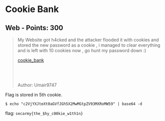 # Cookie Bank

## Web - Points: 300

> My Website got h4cked and the attacker flooded it with cookies and stored the new password as a cookie , i managed to clear everything and is left with 10 cookies now , go hunt my password down :)
>
> 
>
> <a href="https://sec-army.ml/cookie_bank/">cookie_bank</a>
>
> <br><br>
>
> Author: Umair9747
>

Flag is stored in 5th cookie.

	$ echo "c2VjYXJteXt0aGVfJGh5X2MwMGtpZV93MXRoMW59" | base64 -d

flag: `secarmy{the_$hy_c00kie_w1th1n}`